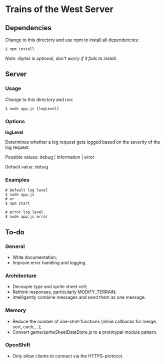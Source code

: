 # Trains of the West Server

## Dependencies

Change to this directory and use npm to install all dependencies:

    $ npm install

*Note: rbytes is optional, don't worry if it fails to install.*

## Server

### Usage

Change to this directory and run:

    $ node app.js [logLevel]

### Options

**logLevel**

Determines whether a log request gets logged based on the severity of the log request.

Possible values: debug | information | error

Default value: debug

### Examples

    # Default log level
    $ node app.js
    # or
    $ npm start

    # error log level
    $ node app.js error

## To-do

### General

*   Write documentation;
*   Improve error handling and logging.

### Architecture

*   Decouple type and sprite sheet cell;
*   Rethink responses, particularly MODIFY_TERRAIN;
*   Intelligently combine messages and send them as one message.

### Memory

*   Reduce the number of one-shot-functions (inline callbacks for merge, sort, each,...);
*   Convert game/spriteSheetDataStore.js to a prototypal module pattern.

### OpenShift

*   Only allow clients to connect via the HTTPS-protocol.

